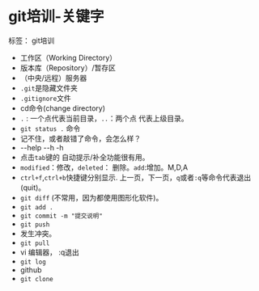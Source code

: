 ﻿# git培训-关键字
标签： git培训

+ 工作区（Working Directory）
+ 版本库（Repository）/暂存区
+ （中央/远程）服务器
+ `.git`是隐藏文件夹
+ `.gitignore`文件
+ cd命令(change directory)
+ `.` : 一个点代表当前目录，`..`：两个点 代表上级目录。 
+ `git status .` 命令
+ 记不住，或者敲错了命令，会怎么样？
+ --help  --h -h
+ 点击`tab`键的 自动提示/补全功能很有用。
+ `modified`：修改，`deleted`： 删除。`add`:增加。M,D,A
+  `ctrl+f`,`ctrl+b`快捷键分别显示. 上一页，下一页，`q`或者`:q`等命令代表退出(quit)。
+  `git diff` (不常用，因为都使用图形化软件)。
+  `git add .`
+  `git commit -m "提交说明"`
+   `git push`
+  发生冲突。
+  `git pull`
+  vi 编辑器， :q退出
+  `git log`
+  github
+  `git clone`



 
 



